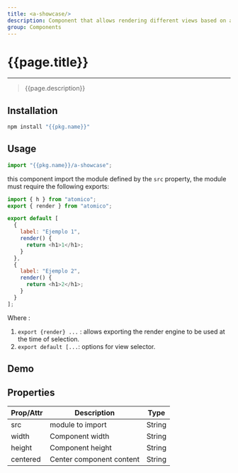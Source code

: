 ```yaml
---
title: <a-showcase/>
description: Component that allows rendering different views based on a selector and resizing the container
group: Components
---
```


# {{page.title}}

---

> {{page.description}}

## Installation

```bash
npm install "{{pkg.name}}"
```

## Usage

```jsx
import "{{pkg.name}}/a-showcase";
```

this component import the module defined by the `src` property, the module must require the following exports:

```js
import { h } from "atomico";
export { render } from "atomico";

export default [
  {
    label: "Ejemplo 1",
    render() {
      return <h1>1</h1>;
    }
  },
  {
    label: "Ejemplo 2",
    render() {
      return <h1>2</h1>;
    }
  }
];
```

Where :

1.  `export {render} ...` : allows exporting the render engine to be used at the time of selection.
2.  `export default [...`: options for view selector.

## Demo

<a-showcase src="a-showcase.showcase.js" centered resize height="50vh"></a-showcase>

## Properties

| Prop/Attr | Description              | Type   |
| --------- | ------------------------ | ------ |
| src       | module to import         | String |
| width     | Component width          | String |
| height    | Component height         | String |
| centered  | Center component content | String |

<script type="module" src="a-showcase.js"><script>
